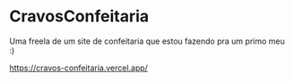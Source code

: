 # CravosConfeitaria
Uma freela de um site de confeitaria que estou fazendo pra um primo meu :)

https://cravos-confeitaria.vercel.app/
